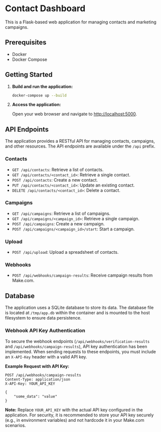 # Contact Dashboard

This is a Flask-based web application for managing contacts and marketing campaigns.

## Prerequisites

- Docker
- Docker Compose

## Getting Started

1. **Build and run the application:**

   ```bash
   docker-compose up --build
   ```

2. **Access the application:**

   Open your web browser and navigate to [http://localhost:5000](http://localhost:5000).

## API Endpoints

The application provides a RESTful API for managing contacts, campaigns, and other resources. The API endpoints are available under the `/api` prefix.

### Contacts

- `GET /api/contacts`: Retrieve a list of contacts.
- `GET /api/contacts/<contact_id>`: Retrieve a single contact.
- `POST /api/contacts`: Create a new contact.
- `PUT /api/contacts/<contact_id>`: Update an existing contact.
- `DELETE /api/contacts/<contact_id>`: Delete a contact.

### Campaigns

- `GET /api/campaigns`: Retrieve a list of campaigns.
- `GET /api/campaigns/<campaign_id>`: Retrieve a single campaign.
- `POST /api/campaigns`: Create a new campaign.
- `POST /api/campaigns/<campaign_id>/start`: Start a campaign.

### Upload

- `POST /api/upload`: Upload a spreadsheet of contacts.

### Webhooks

- `POST /api/webhooks/campaign-results`: Receive campaign results from Make.com.

## Database

The application uses a SQLite database to store its data. The database file is located at `/tmp/app.db` within the container and is mounted to the host filesystem to ensure data persistence.


### Webhook API Key Authentication

To secure the webhook endpoints (`/api/webhooks/verification-results` and `/api/webhooks/campaign-results`), API key authentication has been implemented. When sending requests to these endpoints, you must include an `X-API-Key` header with a valid API key.

**Example Request with API Key:**

```
POST /api/webhooks/campaign-results
Content-Type: application/json
X-API-Key: YOUR_API_KEY

{
    "some_data": "value"
}
```

**Note:** Replace `YOUR_API_KEY` with the actual API key configured in the application. For security, it is recommended to store your API key securely (e.g., in environment variables) and not hardcode it in your Make.com scenarios.

